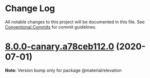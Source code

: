 # Change Log

All notable changes to this project will be documented in this file.
See [Conventional Commits](https://conventionalcommits.org) for commit guidelines.

# [8.0.0-canary.a78ceb112.0](https://github.com/material-components/material-components-web/compare/v7.0.0...v8.0.0-canary.a78ceb112.0) (2020-07-01)

**Note:** Version bump only for package @material/elevation
